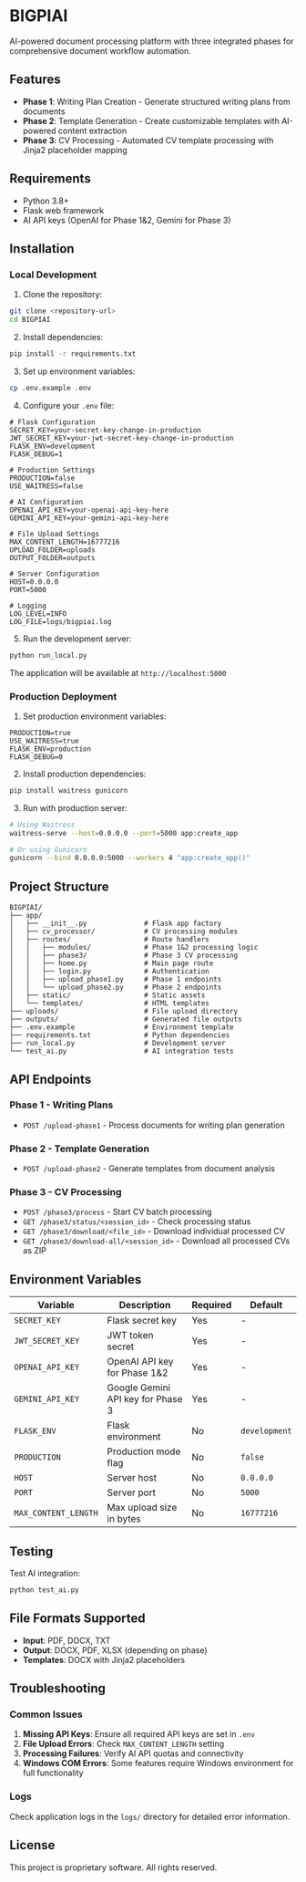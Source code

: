 # BIGPIAI

AI-powered document processing platform with three integrated phases for comprehensive document workflow automation.

## Features

- **Phase 1**: Writing Plan Creation - Generate structured writing plans from documents
- **Phase 2**: Template Generation - Create customizable templates with AI-powered content extraction
- **Phase 3**: CV Processing - Automated CV template processing with Jinja2 placeholder mapping

## Requirements

- Python 3.8+
- Flask web framework
- AI API keys (OpenAI for Phase 1&2, Gemini for Phase 3)

## Installation

### Local Development

1. Clone the repository:
```bash
git clone <repository-url>
cd BIGPIAI
```

2. Install dependencies:
```bash
pip install -r requirements.txt
```

3. Set up environment variables:
```bash
cp .env.example .env
```

4. Configure your `.env` file:
```env
# Flask Configuration
SECRET_KEY=your-secret-key-change-in-production
JWT_SECRET_KEY=your-jwt-secret-key-change-in-production
FLASK_ENV=development
FLASK_DEBUG=1

# Production Settings
PRODUCTION=false
USE_WAITRESS=false

# AI Configuration
OPENAI_API_KEY=your-openai-api-key-here
GEMINI_API_KEY=your-gemini-api-key-here

# File Upload Settings
MAX_CONTENT_LENGTH=16777216
UPLOAD_FOLDER=uploads
OUTPUT_FOLDER=outputs

# Server Configuration
HOST=0.0.0.0
PORT=5000

# Logging
LOG_LEVEL=INFO
LOG_FILE=logs/bigpiai.log
```

5. Run the development server:
```bash
python run_local.py
```

The application will be available at `http://localhost:5000`

### Production Deployment

1. Set production environment variables:
```env
PRODUCTION=true
USE_WAITRESS=true
FLASK_ENV=production
FLASK_DEBUG=0
```

2. Install production dependencies:
```bash
pip install waitress gunicorn
```

3. Run with production server:
```bash
# Using Waitress
waitress-serve --host=0.0.0.0 --port=5000 app:create_app

# Or using Gunicorn
gunicorn --bind 0.0.0.0:5000 --workers 4 "app:create_app()"
```

## Project Structure

```
BIGPIAI/
├── app/
│   ├── __init__.py              # Flask app factory
│   ├── cv_processor/            # CV processing modules
│   ├── routes/                  # Route handlers
│   │   ├── modules/             # Phase 1&2 processing logic
│   │   ├── phase3/              # Phase 3 CV processing
│   │   ├── home.py              # Main page route
│   │   ├── login.py             # Authentication
│   │   ├── upload_phase1.py     # Phase 1 endpoints
│   │   └── upload_phase2.py     # Phase 2 endpoints
│   ├── static/                  # Static assets
│   └── templates/               # HTML templates
├── uploads/                     # File upload directory
├── outputs/                     # Generated file outputs
├── .env.example                 # Environment template
├── requirements.txt             # Python dependencies
├── run_local.py                 # Development server
└── test_ai.py                   # AI integration tests
```

## API Endpoints

### Phase 1 - Writing Plans
- `POST /upload-phase1` - Process documents for writing plan generation

### Phase 2 - Template Generation  
- `POST /upload-phase2` - Generate templates from document analysis

### Phase 3 - CV Processing
- `POST /phase3/process` - Start CV batch processing
- `GET /phase3/status/<session_id>` - Check processing status
- `GET /phase3/download/<file_id>` - Download individual processed CV
- `GET /phase3/download-all/<session_id>` - Download all processed CVs as ZIP

## Environment Variables

| Variable | Description | Required | Default |
|----------|-------------|----------|---------|
| `SECRET_KEY` | Flask secret key | Yes | - |
| `JWT_SECRET_KEY` | JWT token secret | Yes | - |
| `OPENAI_API_KEY` | OpenAI API key for Phase 1&2 | Yes | - |
| `GEMINI_API_KEY` | Google Gemini API key for Phase 3 | Yes | - |
| `FLASK_ENV` | Flask environment | No | `development` |
| `PRODUCTION` | Production mode flag | No | `false` |
| `HOST` | Server host | No | `0.0.0.0` |
| `PORT` | Server port | No | `5000` |
| `MAX_CONTENT_LENGTH` | Max upload size in bytes | No | `16777216` |

## Testing

Test AI integration:
```bash
python test_ai.py
```

## File Formats Supported

- **Input**: PDF, DOCX, TXT
- **Output**: DOCX, PDF, XLSX (depending on phase)
- **Templates**: DOCX with Jinja2 placeholders

## Troubleshooting

### Common Issues

1. **Missing API Keys**: Ensure all required API keys are set in `.env`
2. **File Upload Errors**: Check `MAX_CONTENT_LENGTH` setting
3. **Processing Failures**: Verify AI API quotas and connectivity
4. **Windows COM Errors**: Some features require Windows environment for full functionality

### Logs

Check application logs in the `logs/` directory for detailed error information.

## License

This project is proprietary software. All rights reserved.
